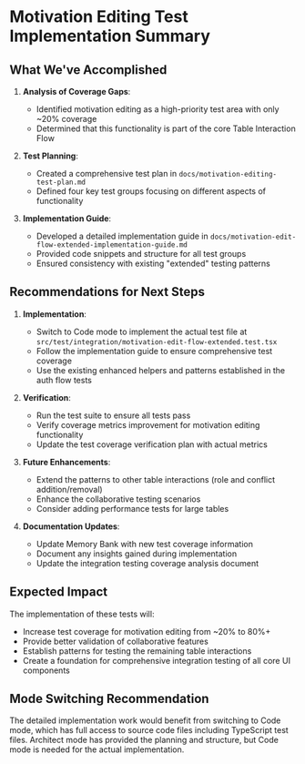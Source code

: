 # Motivation Editing Test Implementation Summary

## What We've Accomplished

1. **Analysis of Coverage Gaps**:

   - Identified motivation editing as a high-priority test area with only ~20% coverage
   - Determined that this functionality is part of the core Table Interaction Flow

2. **Test Planning**:

   - Created a comprehensive test plan in `docs/motivation-editing-test-plan.md`
   - Defined four key test groups focusing on different aspects of functionality

3. **Implementation Guide**:
   - Developed a detailed implementation guide in `docs/motivation-edit-flow-extended-implementation-guide.md`
   - Provided code snippets and structure for all test groups
   - Ensured consistency with existing "extended" testing patterns

## Recommendations for Next Steps

1. **Implementation**:

   - Switch to Code mode to implement the actual test file at `src/test/integration/motivation-edit-flow-extended.test.tsx`
   - Follow the implementation guide to ensure comprehensive test coverage
   - Use the existing enhanced helpers and patterns established in the auth flow tests

2. **Verification**:

   - Run the test suite to ensure all tests pass
   - Verify coverage metrics improvement for motivation editing functionality
   - Update the test coverage verification plan with actual metrics

3. **Future Enhancements**:

   - Extend the patterns to other table interactions (role and conflict addition/removal)
   - Enhance the collaborative testing scenarios
   - Consider adding performance tests for large tables

4. **Documentation Updates**:
   - Update Memory Bank with new test coverage information
   - Document any insights gained during implementation
   - Update the integration testing coverage analysis document

## Expected Impact

The implementation of these tests will:

- Increase test coverage for motivation editing from ~20% to 80%+
- Provide better validation of collaborative features
- Establish patterns for testing the remaining table interactions
- Create a foundation for comprehensive integration testing of all core UI components

## Mode Switching Recommendation

The detailed implementation work would benefit from switching to Code mode, which has full access to source code files including TypeScript test files. Architect mode has provided the planning and structure, but Code mode is needed for the actual implementation.
